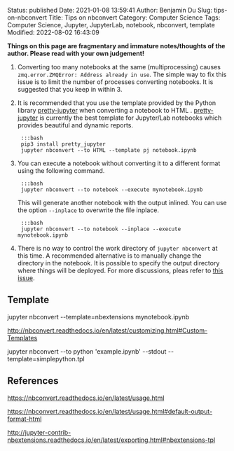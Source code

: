 Status: published
Date: 2021-01-08 13:59:41
Author: Benjamin Du
Slug: tips-on-nbconvert
Title: Tips on nbconvert
Category: Computer Science
Tags: Computer Science, Jupyter, JupyterLab, notebook, nbconvert, template
Modified: 2022-08-02 16:43:09

**Things on this page are fragmentary and immature notes/thoughts of the author. Please read with your own judgement!**


1. Converting too many notebooks at the same (multiprocessing) causes `zmq.error.ZMQError: Address already in use`.
    The simple way to fix this issue is to limit the number of processes converting notebooks.
    It is suggested that you keep in within 3.

2. It is recommended that you use the template 
    provided by the Python library 
    [pretty-jupyter](https://github.com/JanPalasek/pretty-jupyter)
    when converting a notebook to HTML
    .
    [pretty-jupyter](https://github.com/JanPalasek/pretty-jupyter)
    is currently the best template for Jupyter/Lab notebooks
    which provides beautiful and dynamic reports.

        :::bash
        pip3 install pretty_jupyter
        jupyter nbconvert --to HTML --template pj notebook.ipynb

2. You can execute a notebook without converting it to a different format using the following command.

        :::bash
        jupyter nbconvert --to notebook --execute mynotebook.ipynb

    This will generate another notebook with the output inlined.
    You can use the option `--inplace` to overwrite the file inplace.

        :::bash
        jupyter nbconvert --to notebook --inplace --execute mynotebook.ipynb

3. There is no way to control the work directory of `jupyter nbconvert` at this time.
    A recommended alternative is to manually change the directory in the notebook. 
    It is possible to specify the output directory where things will be deployed.
    For more discussions,
    pleas refer to [this issue](https://github.com/jupyter/nbconvert/issues/1343).


## Template 

jupyter nbconvert --template=nbextensions mynotebook.ipynb

http://nbconvert.readthedocs.io/en/latest/customizing.html#Custom-Templates

jupyter nbconvert --to python 'example.ipynb' --stdout --template=simplepython.tpl

## References

https://nbconvert.readthedocs.io/en/latest/usage.html

https://nbconvert.readthedocs.io/en/latest/usage.html#default-output-format-html

http://jupyter-contrib-nbextensions.readthedocs.io/en/latest/exporting.html#nbextensions-tpl
